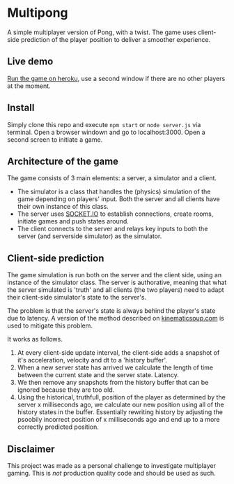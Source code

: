 # Multipong
 A simple multiplayer version of Pong, with a twist.
 The game uses client-side prediction of the player position to deliver a smoother experience. 
 
## Live demo
[Run the game on heroku](https://hot-multi-pong.herokuapp.com), use a second window if there are no other players at the moment.

## Install
Simply clone this repo and execute `npm start` or `node server.js` via terminal. Open a browser windown and go to localhost:3000. Open a second screen to initiate a game.

## Architecture of the game
The game consists of 3 main elements: a server, a simulator and a client.
* The simulator is a class that handles the (physics) simulation of the game depending on players' input. Both the server and all clients have their own instance of this class.
* The server uses [SOCKET.IO](https://socket.io) to establish connections, create rooms, initiate games and push states around.
* The client connects to the server and relays key inputs to both the server (and serverside simulator) as the simulator. 

## Client-side prediction
The game simulation is run both on the server and the client side, using an instance of the simulator class. The server is authorative, meaning that what the server simulated is 'truth' and all clients (the two players) need to adapt their client-side simulator's state to the server's. 

The problem is that the server's state is always behind the player's state due to latency. A version of the method described on [kinematicsoup.com](https://www.kinematicsoup.com/news/2017/5/30/multiplayerprediction) is used to mitigate this problem. 

It works as follows. 
1. At every client-side update interval, the client-side adds a snapshot of it's acceleration, velocity and dt to a 'history buffer'. 
2. When a new server state has arrived we calculate the length of time between the current state and the server state. Latency. 
3. We then remove any snapshots from the history buffer that can be ignored because they are too old. 
4. Using the historical, truthfull, position of the player as determined by the server x milliseconds ago, we calculate our new position using all of the history states in the buffer. Essentially rewriting history by adjusting the psoobily incorrect position of x milliseconds ago and end up to a more correctly predicted position.

 
## Disclaimer
This project was made as a personal challenge to investigate multiplayer gaming. This is *not* production quality code and should be used as such.
